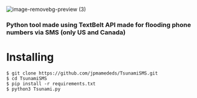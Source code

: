 ![image-removebg-preview (3)](https://github.com/jpmamededs/TsunamiSMS/assets/124704371/7f6de9bf-6d82-4224-bc8e-79e27df151aa)
### Python tool made using TextBelt API made for flooding phone numbers via SMS (only US and Canada)

# Installing
```
$ git clone https://github.com/jpmamededs/TsunamiSMS.git
$ cd TsunamiSMS
$ pip install -r requirements.txt
$ python3 Tsunami.py
